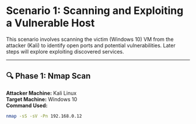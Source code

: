 # Scenario 1: Scanning and Exploiting a Vulnerable Host

This scenario involves scanning the victim (Windows 10) VM from the attacker (Kali) to identify open ports and potential vulnerabilities. Later steps will explore exploiting discovered services.

---

## 🔍 Phase 1: Nmap Scan

**Attacker Machine:** Kali Linux  
**Target Machine:** Windows 10  
**Command Used:**

```bash
nmap -sS -sV -Pn 192.168.0.12

